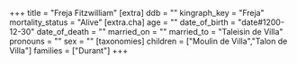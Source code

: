 +++
title = "Freja Fitzwilliam"
[extra]
ddb = ""
kingraph_key = "Freja"
mortality_status = "Alive"
[extra.cha]
age = ""
date_of_birth = "date#1200-12-30"
date_of_death = ""
married_on = ""
married_to = "Taleisin de Villa"
pronouns = ""
sex = ""
[taxonomies]
children = ["Moulin de Villa","Talon de Villa"]
families = ["Durant"]
+++

